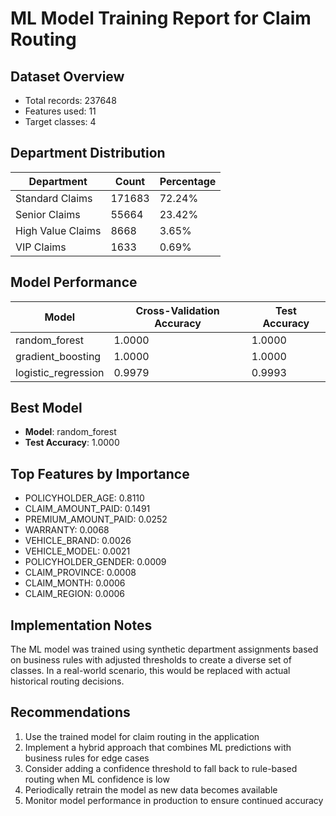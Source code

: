 # ML Model Training Report for Claim Routing

## Dataset Overview
- Total records: 237648
- Features used: 11
- Target classes: 4

## Department Distribution

| Department | Count | Percentage |
| ---------- | ----- | ---------- |
| Standard Claims | 171683 | 72.24% |
| Senior Claims | 55664 | 23.42% |
| High Value Claims | 8668 | 3.65% |
| VIP Claims | 1633 | 0.69% |

## Model Performance

| Model | Cross-Validation Accuracy | Test Accuracy |
| ----- | ------------------------- | ------------- |
| random_forest | 1.0000 | 1.0000 |
| gradient_boosting | 1.0000 | 1.0000 |
| logistic_regression | 0.9979 | 0.9993 |

## Best Model

- **Model**: random_forest
- **Test Accuracy**: 1.0000

## Top Features by Importance

- POLICYHOLDER_AGE: 0.8110
- CLAIM_AMOUNT_PAID: 0.1491
- PREMIUM_AMOUNT_PAID: 0.0252
- WARRANTY: 0.0068
- VEHICLE_BRAND: 0.0026
- VEHICLE_MODEL: 0.0021
- POLICYHOLDER_GENDER: 0.0009
- CLAIM_PROVINCE: 0.0008
- CLAIM_MONTH: 0.0006
- CLAIM_REGION: 0.0006

## Implementation Notes

The ML model was trained using synthetic department assignments based on business rules with adjusted thresholds to create a diverse set of classes. In a real-world scenario, this would be replaced with actual historical routing decisions.

## Recommendations

1. Use the trained model for claim routing in the application
2. Implement a hybrid approach that combines ML predictions with business rules for edge cases
3. Consider adding a confidence threshold to fall back to rule-based routing when ML confidence is low
4. Periodically retrain the model as new data becomes available
5. Monitor model performance in production to ensure continued accuracy
